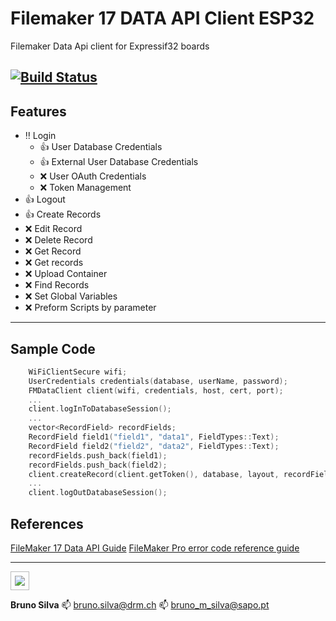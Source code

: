 # Filemaker 17 DATA API Client ESP32

Filemaker Data Api client for Expressif32 boards

[![Build Status](https://travis-ci.org/bmts/FMDataClient.svg?branch=master)](https://travis-ci.org/bmts/FMDataClient)
---

## Features

- :bangbang: Login
  - :+1: User Database Credentials
  - :+1: External User Database Credentials
  - :x: User OAuth Credentials
  - :x: Token Management
- :+1: Logout
- :+1: Create Records
- :x: Edit Record
- :x: Delete Record
- :x: Get Record
- :x: Get records
- :x: Upload Container
- :x: Find Records
- :x: Set Global Variables
- :x: Preform Scripts by parameter

---

## Sample Code

```c++
    WiFiClientSecure wifi;
    UserCredentials credentials(database, userName, password);
    FMDataClient client(wifi, credentials, host, cert, port);
    ...
    client.logInToDatabaseSession();
    ...
    vector<RecordField> recordFields;
    RecordField field1("field1", "data1", FieldTypes::Text);
    RecordField field2("field2", "data2", FieldTypes::Text);
    recordFields.push_back(field1);
    recordFields.push_back(field2);
    client.createRecord(client.getToken(), database, layout, recordFields);
    ...
    client.logOutDatabaseSession();
```

## References

[FileMaker 17 Data API Guide](https://fmhelp.filemaker.com/docs/17/en/dataapi/)
[FileMaker Pro error code reference guide](https://support.claris.com/s/article/FileMaker-Pro-error-code-reference-guide-1503693005688?language=en_US)

---

<div>
  <img style="border:1px solid #bababa; padding: 6px;" src="https://avatars2.githubusercontent.com/u/3626749?s=150"/>
</div>

__Bruno Silva__
:mailbox: bruno.silva@drm.ch
:mailbox: bruno_m_silva@sapo.pt